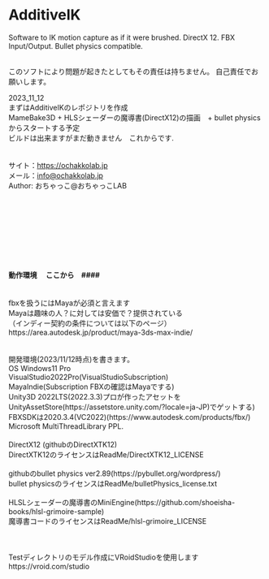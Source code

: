 # AdditiveIK
Software to IK motion capture as if it were brushed.  DirectX 12. FBX Input/Output. Bullet physics compatible.<br><br>

このソフトにより問題が起きたとしてもその責任は持ちません。
自己責任でお願いします。


2023_11_12<br>
まずはAdditiveIKのレポジトリを作成<br>
MameBake3D + HLSシェーダーの魔導書(DirectX12)の描画　+ bullet physicsからスタートする予定<br>
ビルドは出来ますがまだ動きません　これからです.<br>
<br>
<br>
サイト：https://ochakkolab.jp<br>
メール：info@ochakkolab.jp<br>
Author: おちゃっこ@おちゃっこLAB<br>
<br>
<br>
<br>
<br>
<br>
<br>
<br>
<br>
#### 動作環境 　ここから　####<br>
<br>
fbxを扱うにはMayaが必須と言えます<br>
Mayaは趣味の人？に対しては安価で？提供されている<br>
（インディー契約の条件については以下のページ）<br>
https://area.autodesk.jp/product/maya-3ds-max-indie/<br>
<br>
<br>
開発環境(2023/11/12時点)を書きます。<br>
OS Windows11 Pro<br>
VisualStudio2022Pro(VisualStudioSubscription)<br>
MayaIndie(Subscription FBXの確認はMayaでする)<br>
Unity3D 2022LTS(2022.3.3)プロが作ったアセットをUnityAssetStore(https://assetstore.unity.com/?locale=ja-JP)でゲットする)<br>
FBXSDKは2020.3.4(VC2022)(https://www.autodesk.com/products/fbx/)<br>
Microsoft MultiThreadLibrary PPL.<br>
<br>
DirectX12 (githubのDirectXTK12)<br>
DirectXTK12のライセンスはReadMe/DirectXTK12_LICENSE<br>
<br>
githubのbullet physics ver2.89(https://pybullet.org/wordpress/)<br>
bullet physicsのライセンスはReadMe/bulletPhysics_license.txt<br>
<br>
HLSLシェーダーの魔導書のMiniEngine(https://github.com/shoeisha-books/hlsl-grimoire-sample)<br>
魔導書コードのライセンスはReadMe/hlsl-grimoire_LICENSE<br>
<br>
<br>
<br>
Testディレクトリのモデル作成にVRoidStudioを使用します<br>
https://vroid.com/studio<br>
<br>
<br>
